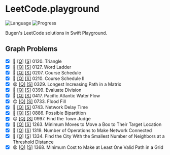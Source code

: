 # LeetCode.playground
![Language](https://img.shields.io/badge/Language-Swift%205.2-orange.svg)
![Progress](https://img.shields.io/badge/Count-15-orange.svg)

Bugen's LeetCode solutions in Swift Playground.
## Graph Problems
- [X] 🤨 [[Q]](https://leetcode.com/problems/triangle/) [[S]](.././LeetCode.playground/Pages/120-Triangle.xcplaygroundpage/Contents.swift) 0120. Triangle 
- [X] 🤨 [[Q]](https://leetcode.com/problems/word-ladder/) [[S]](.././LeetCode.playground/Pages/127-Word%20Ladder.xcplaygroundpage/Contents.swift) 0127. Word Ladder 
- [X] 🤨 [[Q]](https://leetcode.com/problems/course-schedule/) [[S]](.././LeetCode.playground/Pages/207-Course%20Schedule.xcplaygroundpage/Contents.swift) 0207. Course Schedule 
- [X] 🤨 [[Q]](https://leetcode.com/problems/course-schedule-ii/) [[S]](.././LeetCode.playground/Pages/210-Course%20Schedule%20II.xcplaygroundpage/Contents.swift) 0210. Course Schedule II 
- [X] 😫 [[Q]](https://leetcode.com/problems/longest-increasing-path-in-a-matrix/) [[S]](.././LeetCode.playground/Pages/329-Longest%20Increasing%20Path%20in%20a%20Matrix.xcplaygroundpage/Contents.swift) 0329. Longest Increasing Path in a Matrix 
- [X] 🤨 [[Q]](https://leetcode.com/problems/evaluate-division/) [[S]](.././LeetCode.playground/Pages/399-Evaluate%20Division.xcplaygroundpage/Contents.swift) 0399. Evaluate Division 
- [X] 🤨 [[Q]](https://leetcode.com/problems/pacific-atlantic-water-flow/) [[S]](.././LeetCode.playground/Pages/417-Pacific%20Atlantic%20Water%20Flow.xcplaygroundpage/Contents.swift) 0417. Pacific Atlantic Water Flow 
- [X] 😊 [[Q]](https://leetcode.com/problems/flood-fill/) [[S]](.././LeetCode.playground/Pages/733-Flood%20Fill.xcplaygroundpage/Contents.swift) 0733. Flood Fill 
- [X] 🤨 [[Q]](https://leetcode.com/problems/network-delay-time/) [[S]](.././LeetCode.playground/Pages/743-Network%20Delay%20Time.xcplaygroundpage/Contents.swift) 0743. Network Delay Time 
- [X] 🤨 [[Q]](https://leetcode.com/problems/possible-bipartition/) [[S]](.././LeetCode.playground/Pages/886-Possible%20Bipartition.xcplaygroundpage/Contents.swift) 0886. Possible Bipartition 
- [X] 😊 [[Q]](https://leetcode.com/problems/find-the-town-judge/) [[S]](.././LeetCode.playground/Pages/997-Find%20the%20Town%20Judge.xcplaygroundpage/Contents.swift) 0997. Find the Town Judge 
- [X] 🔞 [[Q]](https://leetcode.com/problems/minimum-moves-to-move-a-box-to-their-target-location/) [[S]](.././LeetCode.playground/Pages/1263-Minimum%20Moves%20to%20Move%20a%20Box%20to%20Their%20Target%20Location.xcplaygroundpage/Contents.swift) 1263. Minimum Moves to Move a Box to Their Target Location 
- [X] 🤨 [[Q]](https://leetcode.com/problems/number-of-operations-to-make-network-connected/) [[S]](.././LeetCode.playground/Pages/1319-Number%20of%20Operations%20to%20Make%20Network%20Connected.xcplaygroundpage/Contents.swift) 1319. Number of Operations to Make Network Connected 
- [X] 🤨 [[Q]](https://leetcode.com/problems/find-the-city-with-the-smallest-number-of-neighbors-at-a-threshold-distance/) [[S]](.././LeetCode.playground/Pages/1334-Find%20the%20City.xcplaygroundpage/Contents.swift) 1334. Find the City With the Smallest Number of Neighbors at a Threshold Distance 
- [X] 😫 [[Q]](https://leetcode.com/problems/minimum-cost-to-make-at-least-one-valid-path-in-a-grid/) [[S]](.././LeetCode.playground/Pages/1368.%20Minimum%20Cost%20to%20Make%20at%20Least%20One%20Valid%20Path%20in%20a%20Grid.xcplaygroundpage/Contents.swift) 1368. Minimum Cost to Make at Least One Valid Path in a Grid 
